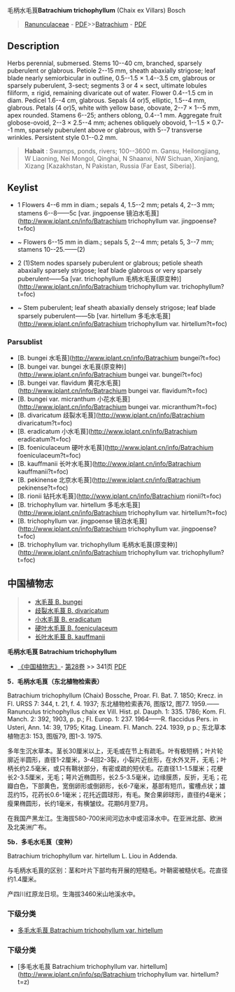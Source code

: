毛柄水毛茛**Batrachium trichophyllum** (Chaix ex Villars) Bosch

> [Ranunculaceae](http://www.iplant.cn/info/Ranunculaceae?t=foc) - [PDF](http://www.iplant.cn/foc/pdf/Ranunculaceae.pdf)>>[Batrachium](http://www.iplant.cn/info/Batrachium?t=foc) - [PDF](http://www.iplant.cn/foc/pdf/Batrachium.pdf)

## Description

Herbs perennial, submersed. Stems 10--40 cm, branched, sparsely puberulent or glabrous. Petiole 2--15 mm, sheath abaxially strigose; leaf blade nearly semiorbicular in outline, 0.5--1.5 × 1.4--3.5 cm, glabrous or sparsely puberulent, 3-sect; segments 3 or 4 × sect, ultimate lobules filiform, ± rigid, remaining divaricate out of water. Flower 0.4--1.5 cm in diam. Pedicel 1.6--4 cm, glabrous. Sepals (4 or)5, elliptic, 1.5--4 mm, glabrous. Petals (4 or)5, white with yellow base, obovate, 2--7 × 1--5 mm, apex rounded. Stamens 6--25; anthers oblong, 0.4--1 mm. Aggregate fruit globose-ovoid, 2--3 × 2.5--4 mm; achenes obliquely obovoid, 1--1.5 × 0.7--1 mm, sparsely puberulent above or glabrous, with 5--7 transverse wrinkles. Persistent style 0.1--0.2 mm.

> **Habait** : 
> Swamps, ponds, rivers; 100--3600 m. Gansu, Heilongjiang, W Liaoning, Nei Mongol, Qinghai, N Shaanxi, NW Sichuan, Xinjiang, Xizang [Kazakhstan, N Pakistan, Russia (Far East, Siberia)].

## Keylist

* 1 Flowers 4--6 mm in diam.; sepals 4, 1.5--2 mm; petals 4, 2--3 mm; stamens 6--8——5c [var. jingpoense 镜泊水毛茛](http://www.iplant.cn/info/Batrachium trichophyllum var. jingpoense?t=foc)
* ~ Flowers 6--15 mm in diam.; sepals 5, 2--4 mm; petals 5, 3--7 mm; stamens 10--25.——(2)

* 2 (1)Stem nodes sparsely puberulent or glabrous; petiole sheath abaxially sparsely strigose; leaf blade glabrous or very sparsely puberulent——5a [var. trichophyllum 毛柄水毛茛(原变种)](http://www.iplant.cn/info/Batrachium trichophyllum var. trichophyllum?t=foc)
* ~ Stem puberulent; leaf sheath abaxially densely strigose; leaf blade sparsely puberulent——5b [var. hirtellum 多毛水毛茛](http://www.iplant.cn/info/Batrachium trichophyllum var. hirtellum?t=foc)

### Parsublist

* [B.  bungei  水毛茛](http://www.iplant.cn/info/Batrachium bungei?t=foc)
* [B.  bungei var. bungei  水毛茛(原变种)](http://www.iplant.cn/info/Batrachium bungei var. bungei?t=foc)
* [B.  bungei var. flavidum  黄花水毛茛](http://www.iplant.cn/info/Batrachium bungei var. flavidum?t=foc)
* [B.  bungei var. micranthum  小花水毛茛](http://www.iplant.cn/info/Batrachium bungei var. micranthum?t=foc)
* [B.  divaricatum  歧裂水毛茛](http://www.iplant.cn/info/Batrachium divaricatum?t=foc)
* [B.  eradicatum  小水毛茛](http://www.iplant.cn/info/Batrachium eradicatum?t=foc)
* [B.  foeniculaceum  硬叶水毛茛](http://www.iplant.cn/info/Batrachium foeniculaceum?t=foc)
* [B.  kauffmanii  长叶水毛茛](http://www.iplant.cn/info/Batrachium kauffmanii?t=foc)
* [B.  pekinense  北京水毛茛](http://www.iplant.cn/info/Batrachium pekinense?t=foc)
* [B.  rionii  钻托水毛茛](http://www.iplant.cn/info/Batrachium rionii?t=foc)
* [B.  trichophyllum var. hirtellum  多毛水毛茛](http://www.iplant.cn/info/Batrachium trichophyllum var. hirtellum?t=foc)
* [B.  trichophyllum var. jingpoense  镜泊水毛茛](http://www.iplant.cn/info/Batrachium trichophyllum var. jingpoense?t=foc)
* [B.  trichophyllum var. trichophyllum  毛柄水毛茛(原变种)](http://www.iplant.cn/info/Batrachium trichophyllum var. trichophyllum?t=foc)

## 中国植物志

> * [水毛茛  B.  bungei](Batrachium-bungei-水毛茛.md)
> * [歧裂水毛茛  B.  divaricatum](Batrachium-divaricatum-歧裂水毛茛.md)
> * [小水毛茛  B.  eradicatum](Batrachium-eradicatum-小水毛茛.md)
> * [硬叶水毛茛  B.  foeniculaceum](Batrachium-foeniculaceum-硬叶水毛茛.md)
> * [长叶水毛茛  B.  kauffmanii](Batrachium-kauffmanii-长叶水毛茛.md)

**毛柄水毛茛 Batrachium trichophyllum**

* [《中国植物志》](http://www.iplant.cn/frps)- [第28卷](http://www.iplant.cn/frps/vol/28) >> 341页 [PDF](http://www.iplant.cn/frps/pdf/28/341b.pdf)

**5．毛柄水毛茛（东北植物检索表）**

Batrachium trichophyllum (Chaix) Bossche, Proar. Fl. Bat. 7. 1850; Krecz. in Fl. URSS 7: 344, t. 21, f. 4. 1937; 东北植物检索表76, 图版12, 图77. 1959.——Ranunculus trichophyllus chaix ex Vill. Hist. pl. Dauph. 1: 335. 1786; Kom. Fl. Manch. 2: 392, 1903, p. p.; Fl. Europ. 1: 237. 1964——R. flaccidus Pers. in Usteri, Ann. 14: 39, 1795; Kitag. Lineam. Fl. Manch. 224. 1939, p p.; 东北草本植物志3: 153, 图版79, 图1-3. 1975.

多年生沉水草本。茎长30厘米以上，无毛或在节上有疏毛。叶有极短柄；叶片轮廓近半圆形，直径1-2厘米，3-4回2-3裂，小裂片近丝形，在水外叉开，无毛；叶柄长约2.5毫米，或只有鞘状部分，有密或疏的短伏毛。花直径1.1-1.5厘米；花梗长2-3.5厘米，无毛；萼片近椭圆形，长2.5-3.5毫米，边缘膜质，反折，无毛；花瓣白色，下部黄色，宽倒卵形或倒卵形，长6-7毫米，基部有短爪，蜜槽点状；雄蕊约15，花药长0.6-1毫米；花托近圆球形，有毛。聚合果卵球形，直径约4毫米；瘦果椭圆形，长约1毫米，有横皱纹。花期6月至7月。

在我国产黑龙江。生海拔580-700米间河边水中或沼泽水中。在亚洲北部、欧洲及北美洲广布。

**5b．多毛水毛茛（变种）**

Batrachium trichophyllum var. hirtellum L. Liou in Addenda.

与毛柄水毛茛的区别：茎和叶片下部均有开展的短糙毛。叶鞘密被糙伏毛。花直径约1.4厘米。

产四川红原龙日坝。生海拔3460米山地溪水中。

### 下级分类
* [多毛水毛茛  Batrachium trichophyllum var. hirtellum](Batrachium-trichophyllum-var-hirtellum-多毛水毛茛.md)

### 下级分类
* [多毛水毛茛  Batrachium trichophyllum var. hirtellum](http://www.iplant.cn/info/sp/Batrachium trichophyllum var. hirtellum?t=z)
